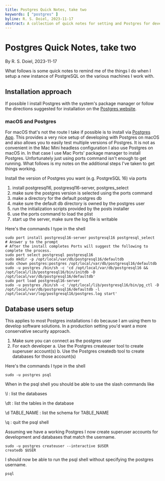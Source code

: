 ```yaml
---
title: Postgres Quick Notes, take two
keywords: [ "postgres" ]
byline: R. S. Doiel, 2023-11-17
abstract: A collection of quick notes for setting and Postgres for development.
---
```


# Postgres Quick Notes, take two

By R. S. Doiel, 2023-11-17

What follows is some quick notes to remind me of the things I do when
I setup a new instance of PostgreSQL on the various machines I work with.

## Installation approach

If possible I install Postgres with the system's package manager or follow
the directions suggested for installation on the [Postgres website](https://postgres.org).

### macOS and Postgres

For macOS that's not the route I take if possible is to install via [Postgres App](https://postgresapp.com/).
This provides a very nice setup of developing with Postgres on macOS and also allows you to easily
test multiple versions of Postgres.  It is not as convenient in the Mac Mini headless configuration
I also use Postgres on macOS in. In that case I use Mac Ports' package manager to install Postgres.
Unfortunately just using ports command isn't enough to get running. What follows is my notes on the
additional steps I've taken to get things working.

Install the version of Postgres you want (e.g. PostgreSQL 16) via ports

1. install postgresql16, postgresql16-server, postgres_select
2. make sure the postgres version is selected using the ports command
3. make a directory for the default postgres db
4. make sure the default db directory is owned by the postgres user
5. run the initialization scripts provided by the posts installer
6. use the ports command to load the plist
7. start up the server, make sure the log file is writable

Here's the commands I type in the shell

~~~shell
sudo port install postgresql16-server postgresql16 postgresql_select
# Answer y to the prompt
# After the install completes Ports will suggest the following to complete the process.
sudo port select postgresql postgresql16
sudo mkdir -p /opt/local/var/db/postgresql16/defaultdb
sudo chown postgres:postgres /opt/local/var/db/postgresql16/defaultdb
sudo -u postgres /bin/sh -c 'cd /opt/local/var/db/postgresql16 && /opt/local/lib/postgresql16/bin/initdb -D /opt/local/var/db/postgresql16/defaultdb'
sudo port load postgresql16-server
sudo -u postgres /bin/sh -c '/opt/local/lib/postgresql16/bin/pg_ctl -D /opt/local/var/db/postgresql16/defaultdb -l /opt/local/var/log/postgresql16/postgres.log start'
~~~

## Database users setup

This applies to most Postgres installations I do because I am using them to
develop software solutions. In a production setting you'd want a more conservative
security approach.

1. Make sure you can connect as the postgres user
2.  For each developer
    a. Use the Postgres createuser tool to create superuser account(s)
    b. Use the Postgres createdb tool to create databases for those account(s)

Here's the commands I type in the shell

~~~shell
sudo -u postgres psql
~~~

When in the psql shell you should be able to use the slash commands like

\\l
: list the databases

\\dt
: list the tables in the database

\\d TABLE\_NAME
: list the schema for TABLE\_NAME

\\q
: quit the psql shell

Assuming we have a working Postgres I now create superuser accounts for
development and databases that match the username.

~~~shell
sudo -u postgres createuser --interactive $USER
createdb $USER
~~~

I should now be able to run the psql shell without specifying the
postgres username.

~~~shell
psql
~~~
